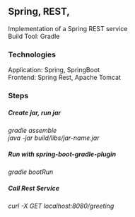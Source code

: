 ## Spring, REST, 
Implementation of a Spring REST service <br/>
Build Tool: Gradle <br/>


### Technologies
Application: Spring, SpringBoot  <br />
Frontend: Spring Rest, Apache Tomcat <br />



### Steps
##### Create jar, run jar
*gradle assemble*  <br />
*java -jar build/libs/jar-name.jar* <br />


##### Run with spring-boot-gradle-plugin
*gradle bootRun* <br />


##### Call Rest Service
*curl -X GET localhost:8080/greeting* <br />  











